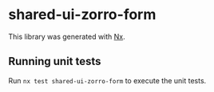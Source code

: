 # shared-ui-zorro-form

This library was generated with [Nx](https://nx.dev).

## Running unit tests

Run `nx test shared-ui-zorro-form` to execute the unit tests.
